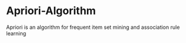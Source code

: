 # Apriori-Algorithm
Apriori is an algorithm for frequent item set mining and association rule learning

